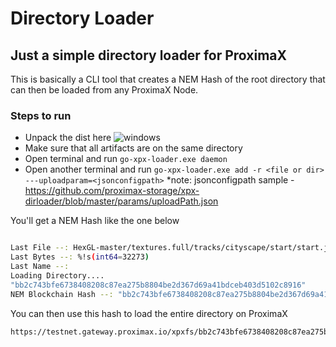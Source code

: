 # Directory Loader

## Just a simple directory loader for ProximaX
This is basically a CLI tool that creates a NEM Hash of the root directory that can then be loaded from any ProximaX Node.

### Steps to run
+ Unpack the dist here ![windows](https://testnet.gateway.proximax.io/xpxfs/02d8efdd3729cec958b0fefdaeb14bc2304f7db3ce269d748542b88e112736f8)
+ Make sure that all artifacts are on the same directory
+ Open terminal and run `go-xpx-loader.exe daemon`
+ Open another terminal and run `go-xpx-loader.exe add -r <file or dir> ---uploadparam=<jsonconfigpath>`
*note: jsonconfigpath sample - https://github.com/proximax-storage/xpx-dirloader/blob/master/params/uploadPath.json

You'll get a NEM Hash like the one below

```bash

Last File --: HexGL-master/textures.full/tracks/cityscape/start/start.jpg
Last Bytes --: %!s(int64=32273)
Last Name --:
Loading Directory....
"bb2c743bfe6738408208c87ea275b8804be2d367d69a41bdceb403d5102c8916"
NEM Blockchain Hash --: "bb2c743bfe6738408208c87ea275b8804be2d367d69a41bdceb403d5102c8916"
```

You can then use this hash to load the entire directory on ProximaX

```xml
https://testnet.gateway.proximax.io/xpxfs/bb2c743bfe6738408208c87ea275b8804be2d367d69a41bdceb403d5102c8916/
```

